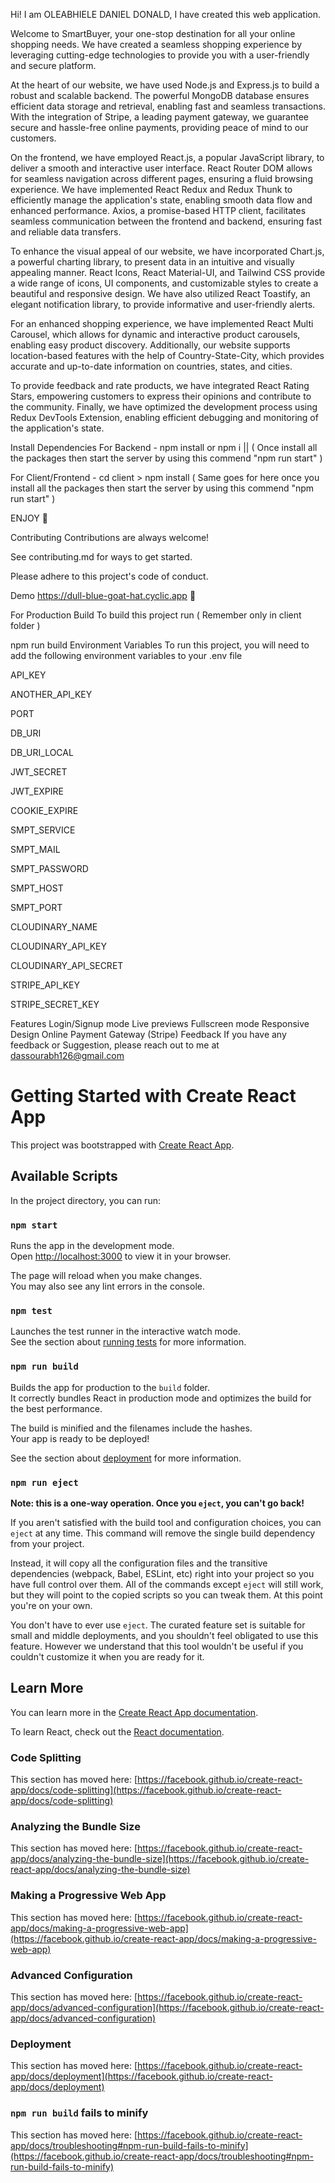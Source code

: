 Hi! I am OLEABHIELE DANIEL DONALD, I have created this web application.

Welcome to SmartBuyer, your one-stop destination for all your online shopping needs. We have created a seamless shopping experience by leveraging cutting-edge technologies to provide you with a user-friendly and secure platform.

At the heart of our website, we have used Node.js and Express.js to build a robust and scalable backend. The powerful MongoDB database ensures efficient data storage and retrieval, enabling fast and seamless transactions. With the integration of Stripe, a leading payment gateway, we guarantee secure and hassle-free online payments, providing peace of mind to our customers.

On the frontend, we have employed React.js, a popular JavaScript library, to deliver a smooth and interactive user interface. React Router DOM allows for seamless navigation across different pages, ensuring a fluid browsing experience. We have implemented React Redux and Redux Thunk to efficiently manage the application's state, enabling smooth data flow and enhanced performance. Axios, a promise-based HTTP client, facilitates seamless communication between the frontend and backend, ensuring fast and reliable data transfers.

To enhance the visual appeal of our website, we have incorporated Chart.js, a powerful charting library, to present data in an intuitive and visually appealing manner. React Icons, React Material-UI, and Tailwind CSS provide a wide range of icons, UI components, and customizable styles to create a beautiful and responsive design. We have also utilized React Toastify, an elegant notification library, to provide informative and user-friendly alerts.

For an enhanced shopping experience, we have implemented React Multi Carousel, which allows for dynamic and interactive product carousels, enabling easy product discovery. Additionally, our website supports location-based features with the help of Country-State-City, which provides accurate and up-to-date information on countries, states, and cities.

To provide feedback and rate products, we have integrated React Rating Stars, empowering customers to express their opinions and contribute to the community. Finally, we have optimized the development process using Redux DevTools Extension, enabling efficient debugging and monitoring of the application's state.

Install Dependencies
For Backend - npm install or npm i || ( Once install all the packages then start the server by using this commend "npm run start" )

For Client/Frontend - cd client > npm install ( Same goes for here once you install all the packages then start the server by using this commend "npm run start" )

ENJOY 🍉

Contributing
Contributions are always welcome!

See contributing.md for ways to get started.

Please adhere to this project's code of conduct.

Demo
https://dull-blue-goat-hat.cyclic.app 🤞

For Production Build
To build this project run ( Remember only in client folder )

  npm run build
Environment Variables
To run this project, you will need to add the following environment variables to your .env file

API_KEY

ANOTHER_API_KEY

PORT 

DB_URI

DB_URI_LOCAL 

JWT_SECRET

JWT_EXPIRE 

COOKIE_EXPIRE

SMPT_SERVICE 

SMPT_MAIL

SMPT_PASSWORD

SMPT_HOST 

SMPT_PORT

CLOUDINARY_NAME 

CLOUDINARY_API_KEY

CLOUDINARY_API_SECRET 

STRIPE_API_KEY

STRIPE_SECRET_KEY

Features
Login/Signup mode
Live previews
Fullscreen mode
Responsive Design
Online Payment Gateway (Stripe)
Feedback
If you have any feedback or Suggestion, please reach out to me at dassourabh126@gmail.com









# Getting Started with Create React App

This project was bootstrapped with [Create React App](https://github.com/facebook/create-react-app).

## Available Scripts

In the project directory, you can run:

### `npm start`

Runs the app in the development mode.\
Open [http://localhost:3000](http://localhost:3000) to view it in your browser.

The page will reload when you make changes.\
You may also see any lint errors in the console.

### `npm test`

Launches the test runner in the interactive watch mode.\
See the section about [running tests](https://facebook.github.io/create-react-app/docs/running-tests) for more information.

### `npm run build`

Builds the app for production to the `build` folder.\
It correctly bundles React in production mode and optimizes the build for the best performance.

The build is minified and the filenames include the hashes.\
Your app is ready to be deployed!

See the section about [deployment](https://facebook.github.io/create-react-app/docs/deployment) for more information.

### `npm run eject`

**Note: this is a one-way operation. Once you `eject`, you can't go back!**

If you aren't satisfied with the build tool and configuration choices, you can `eject` at any time. This command will remove the single build dependency from your project.

Instead, it will copy all the configuration files and the transitive dependencies (webpack, Babel, ESLint, etc) right into your project so you have full control over them. All of the commands except `eject` will still work, but they will point to the copied scripts so you can tweak them. At this point you're on your own.

You don't have to ever use `eject`. The curated feature set is suitable for small and middle deployments, and you shouldn't feel obligated to use this feature. However we understand that this tool wouldn't be useful if you couldn't customize it when you are ready for it.

## Learn More

You can learn more in the [Create React App documentation](https://facebook.github.io/create-react-app/docs/getting-started).

To learn React, check out the [React documentation](https://reactjs.org/).

### Code Splitting

This section has moved here: [https://facebook.github.io/create-react-app/docs/code-splitting](https://facebook.github.io/create-react-app/docs/code-splitting)

### Analyzing the Bundle Size

This section has moved here: [https://facebook.github.io/create-react-app/docs/analyzing-the-bundle-size](https://facebook.github.io/create-react-app/docs/analyzing-the-bundle-size)

### Making a Progressive Web App

This section has moved here: [https://facebook.github.io/create-react-app/docs/making-a-progressive-web-app](https://facebook.github.io/create-react-app/docs/making-a-progressive-web-app)

### Advanced Configuration

This section has moved here: [https://facebook.github.io/create-react-app/docs/advanced-configuration](https://facebook.github.io/create-react-app/docs/advanced-configuration)

### Deployment

This section has moved here: [https://facebook.github.io/create-react-app/docs/deployment](https://facebook.github.io/create-react-app/docs/deployment)

### `npm run build` fails to minify

This section has moved here: [https://facebook.github.io/create-react-app/docs/troubleshooting#npm-run-build-fails-to-minify](https://facebook.github.io/create-react-app/docs/troubleshooting#npm-run-build-fails-to-minify)
